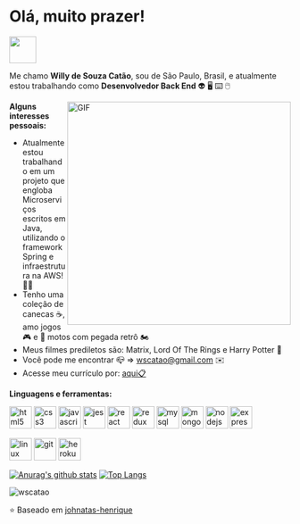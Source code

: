 # Olá, muito prazer!

<a href="http://www.linkedin.com/in/willyscatao" target="_blank">
  <img src="https://i.ibb.co/Kx2GSrT/linkedin.png" width="48px" height="48px">
</a>

Me chamo **Willy de Souza Catão**, sou de São Paulo, Brasil,  e atualmente estou trabalhando como **Desenvolvedor Back End**  :alien: :desktop_computer: :keyboard: :computer_mouse:

<img align="right" alt="GIF" src="https://media.giphy.com/media/gcZxPiUFzoHgA/giphy.gif" width="400px" />

**Alguns interesses pessoais:**

 - Atualmente estou trabalhando em um projeto que engloba Microserviços escritos em Java, utilizando o framework Spring
   e infraestrutura na AWS! :office_worker:
 - Tenho uma coleção de canecas :coffee:, amo jogos :video_game: e :older_man: motos com pegada retrô :motorcycle:
 - Meus filmes prediletos são: Matrix, Lord Of The Rings e Harry Potter :movie_camera:
 - Você pode me encontrar :mailbox_closed: => wscatao@gmail.com :envelope:
 - Acesse meu currículo por: <a href="https://gitconnected.com/wscatao/resume" target="_blank"> aqui:clipboard: </a> 
 
**Linguagens e ferramentas:**  

<p align="left">
  <img src="https://devicons.github.io/devicon/devicon.git/icons/html5/html5-original-wordmark.svg" alt="html5" width="40" height="40"/> 
  <img src="https://devicons.github.io/devicon/devicon.git/icons/css3/css3-original-wordmark.svg" alt="css3" width="40" height="40"/> 
  <img src="https://devicons.github.io/devicon/devicon.git/icons/javascript/javascript-original.svg" alt="javascript" width="40" height="40"/> 
  <img src="https://www.learnstorybook.com/intro-to-storybook/logo-jest.png" alt="jest" width="40" height="40" />
  <img src="https://devicons.github.io/devicon/devicon.git/icons/react/react-original-wordmark.svg" alt="react" width="40" height="40"/> 
  <img src="https://devicons.github.io/devicon/devicon.git/icons/redux/redux-original.svg" alt="redux" width="40" height="40"/> 
  <img src="https://devicons.github.io/devicon/devicon.git/icons/mysql/mysql-original-wordmark.svg" alt="mysql" width="40" height="40"/> 
  <img src="https://devicons.github.io/devicon/devicon.git/icons/mongodb/mongodb-original-wordmark.svg" alt="mongodb" width="40" height="40"/> 
  <img src="https://devicons.github.io/devicon/devicon.git/icons/nodejs/nodejs-original-wordmark.svg" alt="nodejs" width="40" height="40"/> 
  <img src="https://devicons.github.io/devicon/devicon.git/icons/express/express-original-wordmark.svg" alt="express" width="40" height="40"/> 
</p>

<p>
  <img src="https://devicons.github.io/devicon/devicon.git/icons/linux/linux-original.svg" alt="linux" width="40" height="40" />
  <img src="https://devicons.github.io/devicon/devicon.git/icons/git/git-original.svg" alt="git" width="40" height="40"/> 
  <img src="https://devicons.github.io/devicon/devicon.git/icons/heroku/heroku-plain.svg" alt="heroku" width="40" height="40" />
</p>
 
[![Anurag's github stats](https://github-readme-stats.vercel.app/api?username=wscatao&show_icons=true)](https://github.com/anuraghazra/github-readme-stats)
[![Top Langs](https://github-readme-stats.vercel.app/api/top-langs/?username=wscatao)](https://github.com/anuraghazra/github-readme-stats)

<p align="left"> <img src="https://komarev.com/ghpvc/?username=wscatao" alt="wscatao" /> </p>

⭐️ Baseado em [johnatas-henrique](https://github.com/johnatas-henrique/johnatas-henrique)
